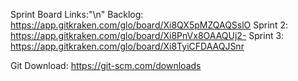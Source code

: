 Sprint Board Links:"\n"
	Backlog:  https://app.gitkraken.com/glo/board/Xi8QX5pMZQAQSslO
	Sprint 2: https://app.gitkraken.com/glo/board/Xi8PnVx8OAAQUj2-
	Sprint 3: https://app.gitkraken.com/glo/board/Xi8TyiCFDAAQJSnr

Git Download:
	https://git-scm.com/downloads

	

